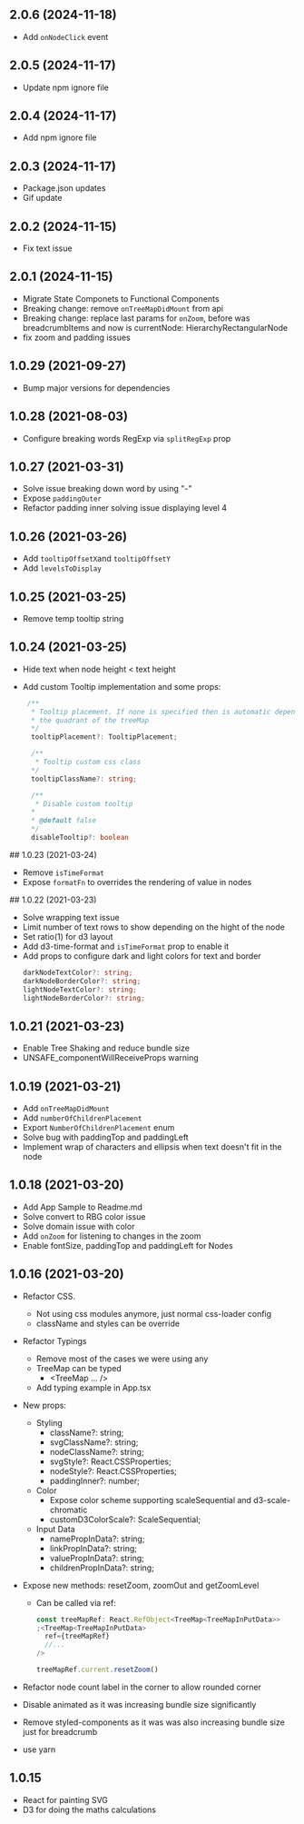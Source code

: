 ## 2.0.6 (2024-11-18)

- Add `onNodeClick` event

## 2.0.5 (2024-11-17)

- Update npm ignore file

## 2.0.4 (2024-11-17)

- Add npm ignore file

## 2.0.3 (2024-11-17)

- Package.json updates
- Gif update

## 2.0.2 (2024-11-15)

- Fix text issue

## 2.0.1 (2024-11-15)

- Migrate State Componets to Functional Components
- Breaking change: remove `onTreeMapDidMount` from api
- Breaking change: replace last params for `onZoom`, before was breadcrumbItems and now is currentNode: HierarchyRectangularNode<TreeMapInputData>
- fix zoom and padding issues

## 1.0.29 (2021-09-27)

- Bump major versions for dependencies

## 1.0.28 (2021-08-03)

- Configure breaking words RegExp via `splitRegExp` prop

## 1.0.27 (2021-03-31)

- Solve issue breaking down word by using "-"
- Expose `paddingOuter`
- Refactor padding inner solving issue displaying level 4

## 1.0.26 (2021-03-26)

- Add `tooltipOffsetX`and `tooltipOffsetY`
- Add `levelsToDisplay`

## 1.0.25 (2021-03-25)

- Remove temp tooltip string

## 1.0.24 (2021-03-25)

- Hide text when node height < text height
- Add custom Tooltip implementation and some props:

  ```ts
   /**
    * Tooltip placement. If none is specified then is automatic depending on
    * the quadrant of the treeMap
    */
    tooltipPlacement?: TooltipPlacement;

    /**
     * Tooltip custom css class
    */
    tooltipClassName?: string;

    /**
     * Disable custom tooltip
    *
    * @default false
    */
    disableTooltip?: boolean
  ```

## 1.0.23 (2021-03-24)

- Remove `isTimeFormat`
- Expose `formatFn` to overrides the rendering of value in nodes

## 1.0.22 (2021-03-23)

- Solve wrapping text issue
- Limit number of text rows to show depending on the hight of the node
- Set ratio(1) for d3 layout
- Add d3-time-format and `isTimeFormat` prop to enable it
- Add props to configure dark and light colors for text and border
  ```ts
  darkNodeTextColor?: string;
  darkNodeBorderColor?: string;
  lightNodeTextColor?: string;
  lightNodeBorderColor?: string;
  ```

## 1.0.21 (2021-03-23)

- Enable Tree Shaking and reduce bundle size
- UNSAFE_componentWillReceiveProps warning

## 1.0.19 (2021-03-21)

- Add `onTreeMapDidMount`
- Add `numberOfChildrenPlacement`
- Export `NumberOfChildrenPlacement` enum
- Solve bug with paddingTop and paddingLeft
- Implement wrap of characters and ellipsis when text doesn't fit in the node

## 1.0.18 (2021-03-20)

- Add App Sample to Readme.md
- Solve convert to RBG color issue
- Solve domain issue with color
- Add `onZoom` for listening to changes in the zoom
- Enable fontSize, paddingTop and paddingLeft for Nodes

## 1.0.16 (2021-03-20)

- Refactor CSS.

  - Not using css modules anymore, just normal css-loader config
  - className and styles can be override

- Refactor Typings

  - Remove most of the cases we were using any
  - TreeMap can be typed
    - <TreeMap<TreeMapInPutData> ... />
  - Add typing example in App.tsx

- New props:

  - Styling
    - className?: string;
    - svgClassName?: string;
    - nodeClassName?: string;
    - svgStyle?: React.CSSProperties;
    - nodeStyle?: React.CSSProperties;
    - paddingInner?: number;
  - Color
    - Expose color scheme supporting scaleSequential and d3-scale-chromatic
    - customD3ColorScale?: ScaleSequential<string>;
  - Input Data
    - namePropInData?: string;
    - linkPropInData?: string;
    - valuePropInData?: string;
    - childrenPropInData?: string;

- Expose new methods: resetZoom, zoomOut and getZoomLevel

  - Can be called via ref:

    ```ts
    const treeMapRef: React.RefObject<TreeMap<TreeMapInPutData>>
    ;<TreeMap<TreeMapInPutData>
      ref={treeMapRef}
      //...
    />

    treeMapRef.current.resetZoom()
    ```

- Refactor node count label in the corner to allow rounded corner

- Disable animated as it was increasing bundle size significantly

- Remove styled-components as it was was also increasing bundle size just for breadcrumb

- use yarn

## 1.0.15

- React for painting SVG
- D3 for doing the maths calculations
